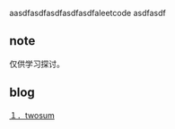 aasdfasdfasdfasdfasdfaleetcode
asdfasdf
## note
仅供学习探讨。

## blog
[１．twosum](http://lennybai.cn/2016/12/09/leetcode-twosum/)  
